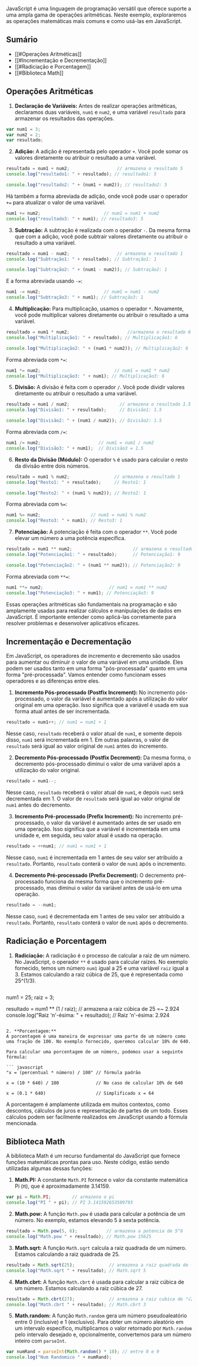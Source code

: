 JavaScript é uma linguagem de programação versátil que oferece suporte a uma ampla gama de operações aritméticas. Neste exemplo, exploraremos as operações matemáticas mais comuns e como usá-las em JavaScript.

## Sumário
- [[#Operações Aritméticas]]
- [[#Incrementação e Decrementação]]
- [[#Radiciação e Porcentagem]]
- [[#Biblioteca Math]]

## Operações Aritméticas
1. **Declaração de Variáveis:**
Antes de realizar operações aritméticas, declaramos duas variáveis, `num1` e `num2`, e uma variável `resultado` para armazenar os resultados das operações.

```javascript
var num1 = 3;
var num2 = 2;
var resultado;
```

2. **Adição:**
A adição é representada pelo operador `+`. Você pode somar os valores diretamente ou atribuir o resultado a uma variável.

```javascript
resultado = num1 + num2;                  // armazena o resultado 5
console.log("resultado1: " + resultado); // resultado1: 5

console.log("resultado2: " + (num1 + num2)); // resultado2: 5
```

Há também a forma abreviada de adição, onde você pode usar o operador `+=` para atualizar o valor de uma variável.
```javascript
num1 += num2;                        // num1 = num1 + num2
console.log("resultado3: " + num1); // resultado3: 5
```

3. **Subtração:**
A subtração é realizada com o operador `-`. Da mesma forma que com a adição, você pode subtrair valores diretamente ou atribuir o resultado a uma variável.

```javascript
resultado = num1 - num2;                  // armazena o resultado 1
console.log("Subtração1: " + resultado); // Subtração1: 1

console.log("Subtração2: " + (num1 - num2)); // Subtração2: 1
```

E a forma abreviada usando `-=`:
```javascript
num1 -= num2;                        // num1 = num1 - num2
console.log("Subtração3: " + num1); // Subtração3: 1
```

4. **Multiplicação:**
Para multiplicação, usamos o operador `*`. Novamente, você pode multiplicar valores diretamente ou atribuir o resultado a uma variável.

```javascript
resultado = num1 * num2;                      //armazena o resultado 6
console.log("Multiplicação1: " + resultado); // Multiplicação1: 6

console.log("Multiplicação2: " + (num1 * num2)); // Multiplicação2: 6
```

Forma abreviada com `*=`:
```javascript
num1 *= num2;                            // num1 = num1 * num2
console.log("Multiplicação3: " + num1); // Multiplicação3: 6 
```

5. **Divisão:**
A divisão é feita com o operador `/`. Você pode dividir valores diretamente ou atribuir o resultado a uma variável.

```javascript
resultado = num1 / num2;                   // armazena o resultado 1.5
console.log("Divisão1: " + resultado);     // Divisão1: 1.5

console.log("Divisão2: " + (num1 / num2)); // Divisão2: 1.5
```

Forma abreviada com `/=`:
```javascript
num1 /= num2;                      // num1 = num1 / num2
console.log("Divisão3: " + num1);  // Divisão3 = 1.5 
```

6. **Resto da Divisão (Módulo):**
O operador `%` é usado para calcular o resto da divisão entre dois números.

```javascript
resultado = num1 % num2;                 // armazena o resultado 1
console.log("Resto1: " + resultado);     // Resto1: 1 

console.log("Resto2: " + (num1 % num2)); // Resto2: 1
```

Forma abreviada com `%=`:
```javascript
num1 %= num2;                   // num1 = num1 % num2
console.log("Resto3: " + num1); // Resto3: 1
```

7. **Potenciação:**
A potenciação é feita com o operador `**`. Você pode elevar um número a uma potência específica.

```javascript
resultado = num1 ** num2;                       // armazena o resultado 9
console.log("Potenciação1: " + resultado);      // Potenciação1: 9 

console.log("Potenciação2: " + (num1 ** num2)); // Potenciação2: 9
```

Forma abreviada com `**=`:
```javascript
num1 **= num2;                         // num1 = num1 ** num2
console.log("Potenciação3: " + num1); // Potenciação3: 9
```

Essas operações aritméticas são fundamentais na programação e são amplamente usadas para realizar cálculos e manipulações de dados em JavaScript. É importante entender como aplicá-las corretamente para resolver problemas e desenvolver aplicativos eficazes.

## Incrementação e Decrementação
Em JavaScript, os operadores de incremento e decremento são usados para aumentar ou diminuir o valor de uma variável em uma unidade. Eles podem ser usados tanto em uma forma "pós-processada" quanto em uma forma "pré-processada". Vamos entender como funcionam esses operadores e as diferenças entre eles.

1. **Incremento Pós-processado (Postfix Increment):**
No incremento pós-processado, o valor da variável é aumentado após a utilização do valor original em uma operação. Isso significa que a variável é usada em sua forma atual antes de ser incrementada.

```javascript
resultado = num1++; // num1 = num1 + 1
```

Nesse caso, `resultado` receberá o valor atual de `num1`, e somente depois disso, `num1` será incrementada em 1. Em outras palavras, o valor de `resultado` será igual ao valor original de `num1` antes do incremento.

2. **Decremento Pós-processado (Postfix Decrement):**
Da mesma forma, o decremento pós-processado diminui o valor de uma variável após a utilização do valor original.

```javascript
resultado = num1--;
```

Nesse caso, `resultado` receberá o valor atual de `num1`, e depois `num1` será decrementada em 1. O valor de `resultado` será igual ao valor original de `num1` antes do decremento.

3. **Incremento Pré-processado (Prefix Increment):**
No incremento pré-processado, o valor da variável é aumentado antes de ser usado em uma operação. Isso significa que a variável é incrementada em uma unidade e, em seguida, seu valor atual é usado na operação.

```javascript
resultado = ++num1; // num1 = num1 + 1
```

Nesse caso, `num1` é incrementada em 1 antes de seu valor ser atribuído a `resultado`. Portanto, `resultado` conterá o valor de `num1` após o incremento.

4. **Decremento Pré-processado (Prefix Decrement):**
O decremento pré-processado funciona da mesma forma que o incremento pré-processado, mas diminui o valor da variável antes de usá-lo em uma operação.

```javascript
resultado = --num1;
```

Nesse caso, `num1` é decrementada em 1 antes de seu valor ser atribuído a `resultado`. Portanto, `resultado` conterá o valor de `num1` após o decremento.

## Radiciação e Porcentagem
1. **Radiciação:** 
A radiciação é o processo de calcular a raiz de um número. No JavaScript, o operador `**` é usado para calcular raízes. No exemplo fornecido, temos um número `num1` igual a 25 e uma variável `raiz` igual a 3. Estamos calculando a raiz cúbica de 25, que é representada como 25^(1/3).
   
   ```javascript
num1 = 25;
raiz = 3;

resultado = num1 ** (1 / raiz); // armazena a raiz cúbica de 25 =~ 2.924
console.log("Raiz 'n'-ésima: " + resultado); // Raiz 'n'-ésima: 2.924
```

2. **Porcentagem:**
A porcentagem é uma maneira de expressar uma parte de um número como uma fração de 100. No exemplo fornecido, queremos calcular 10% de 640.

Para calcular uma porcentagem de um número, podemos usar a seguinte fórmula:

``` javascript
"x = (percentual * número) / 100" // fórmula padrão

x = (10 * 640) / 100              // No caso de calcular 10% de 640

x = (0.1 * 640)                   // Simplificado x = 64
```

A porcentagem é amplamente utilizada em muitos contextos, como descontos, cálculos de juros e representação de partes de um todo. Esses cálculos podem ser facilmente realizados em JavaScript usando a fórmula mencionada.

## Biblioteca Math
A biblioteca Math é um recurso fundamental do JavaScript que fornece funções matemáticas prontas para uso. Neste código, estão sendo utilizadas algumas dessas funções:

1. **Math.PI:** A constante `Math.PI` fornece o valor da constante matemática Pi (π), que é aproximadamente 3.14159.

```javascript
var pi = Math.PI;        // armazena o pi
console.log("PI " + pi); // PI 3.141592653589793
```

2. **Math.pow:** A função `Math.pow` é usada para calcular a potência de um número. No exemplo, estamos elevando 5 à sexta potência.

```javascript
resultado = Math.pow(5, 6);           // armazena a potencia de 5^6
console.log("Math.pow " + resultado); // Math.pow 15625
```

3. **Math.sqrt:** A função `Math.sqrt` calcula a raiz quadrada de um número. Estamos calculando a raiz quadrada de 25.

```javascript
resultado = Math.sqrt(25);             // armazena a raiz quadrada de ²√25
console.log("Math.sqrt " + resultado); // Math.sqrt 5
```

4. **Math.cbrt:** A função `Math.cbrt` é usada para calcular a raiz cúbica de um número. Estamos calculando a raiz cúbica de 27.

```javascript
resultado = Math.cbrt(27);             // armazena a raiz cubica de ³√27
console.log("Math.cbrt " + resultado); // Math.cbrt 3
```

5. **Math.random:** A função `Math.random` gera um número pseudoaleatório entre 0 (inclusive) e 1 (exclusivo). Para obter um número aleatório em um intervalo específico, multiplicamos o valor retornado por `Math.random` pelo intervalo desejado e, opcionalmente, convertemos para um número inteiro com `parseInt`. 

```javascript
var numRand = parseInt(Math.random() * 10); // entre 0 e 9
console.log("Num Randomico " + numRand);
```